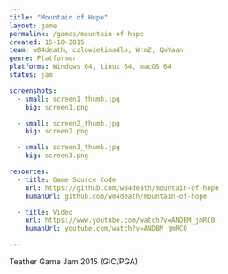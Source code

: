 ```yaml
---
title: "Mountain of Hope"
layout: game
permalink: /games/mountain-of-hope
created: 15-10-2015
team: w84death, czlowiekimadlo, WrmZ, QmYaan
genre: Platformer
platforms: Windows 64, Linux 64, macOS 64
status: jam

screenshots:
  - small: screen1_thumb.jpg
    big: screen1.png

  - small: screen2_thumb.jpg
    big: screen2.png

  - small: screen3_thumb.jpg
    big: screen3.png

resources:
  - title: Game Source Code
    url: https://github.com/w84death/mountain-of-hope
    humanUrl: github.com/w84death/mountain-of-hope

  - title: Video
    url: https://www.youtube.com/watch?v=ANDBM_jmRC0
    humanUrl: youtube.com/watch?v=ANDBM_jmRC0

---
```


Teather Game Jam 2015 (GIC/PGA)
